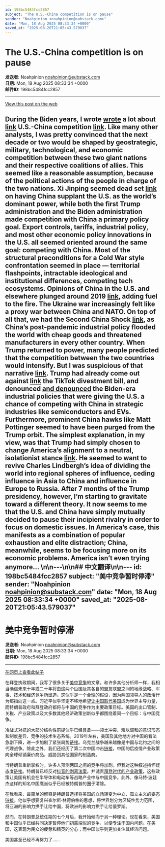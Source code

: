 ```yaml
---
id: 198bc5484fcc2857
subject: "The U.S.-China competition is on pause"
sender: "Noahpinion <noahpinion@substack.com>"
date: "Mon, 18 Aug 2025 08:33:34 +0000"
saved_at: "2025-08-20T21:05:43.579037"
---
```


# The U.S.-China competition is on pause

**发送者:** Noahpinion <noahpinion@substack.com>  
**日期:** Mon, 18 Aug 2025 08:33:34 +0000  
**邮件ID:** 198bc5484fcc2857

---

[View this post on the web](https://www.noahpinion.blog/p/the-us-china-competition-is-on-pause)

During the Biden years, I wrote [wrote](https://substack.com/redirect/10f68a50-c602-4929-9dd0-f5d712df21e4?j=eyJ1IjoiMjBsbmJwIn0.KztYzEWpJOR2MnnIg5ijVYRyTJF67hinhCJnHuA6bbA) a lot about [link](https://substack.com/redirect/e2134b34-3324-405c-9985-82a39e0530d4?j=eyJ1IjoiMjBsbmJwIn0.KztYzEWpJOR2MnnIg5ijVYRyTJF67hinhCJnHuA6bbA ) U.S.-China competition [link](https://substack.com/redirect/c8db32a6-c1df-4c3f-b2f2-b210e9f37f56?j=eyJ1IjoiMjBsbmJwIn0.KztYzEWpJOR2MnnIg5ijVYRyTJF67hinhCJnHuA6bbA ). Like many other analysts, I was pretty convinced that the next decade or two would be shaped by geostrategic, military, technological, and economic competition between these two giant nations and their respective coalitions of allies. This seemed like a reasonable assumption, because of the political actions of the people in charge of the two nations. Xi Jinping seemed dead set [link](https://substack.com/redirect/bd1fb863-01b6-40c8-b338-416b7fd25ad7?j=eyJ1IjoiMjBsbmJwIn0.KztYzEWpJOR2MnnIg5ijVYRyTJF67hinhCJnHuA6bbA) on having China supplant the U.S. as the world’s dominant power, while both the first Trump administration and the Biden administration made competition with China a primary policy goal. Export controls, tariffs, industrial policy, and most other economic policy innovations in the U.S. all seemed oriented around the same goal: competing with China.
Most of the structural preconditions for a Cold War style confrontation seemed in place — territorial flashpoints, intractable ideological and institutional differences, competing tech ecosystems. Opinions of China in the U.S. and elsewhere plunged around 2019 [link](https://substack.com/redirect/e1ad2676-0136-4a6b-8576-ba025d09438d?j=eyJ1IjoiMjBsbmJwIn0.KztYzEWpJOR2MnnIg5ijVYRyTJF67hinhCJnHuA6bbA ), adding fuel to the fire. The Ukraine war increasingly felt like a proxy war between China and NATO. On top of all that, we had the Second China Shock [link](https://substack.com/redirect/14898691-1995-4ca0-9d18-266dcb29eee3?j=eyJ1IjoiMjBsbmJwIn0.KztYzEWpJOR2MnnIg5ijVYRyTJF67hinhCJnHuA6bbA ), as China’s post-pandemic industrial policy flooded the world with cheap goods and threatened manufacturers in every other country.
When Trump returned to power, many people predicted that the competition between the two countries would intensify. But I was suspicious of that narrative [link](https://substack.com/redirect/1dccf208-6caa-4b78-bf33-1aa0d4c46007?j=eyJ1IjoiMjBsbmJwIn0.KztYzEWpJOR2MnnIg5ijVYRyTJF67hinhCJnHuA6bbA ). Trump had already come out against [link](https://substack.com/redirect/cd2201eb-13e7-43e0-a249-fb6d4427fcc5?j=eyJ1IjoiMjBsbmJwIn0.KztYzEWpJOR2MnnIg5ijVYRyTJF67hinhCJnHuA6bbA) the TikTok divestment bill, and denounced [and denounced](https://substack.com/redirect/545dc609-2f21-4d81-8dbd-277d0878e067?j=eyJ1IjoiMjBsbmJwIn0.KztYzEWpJOR2MnnIg5ijVYRyTJF67hinhCJnHuA6bbA) the Biden-era industrial policies that were giving the U.S. a chance of competing with China in strategic industries like semiconductors and EVs. Furthermore, prominent China hawks like Matt Pottinger seemed to have been purged from the Trump orbit.
The simplest explanation, in my view, was that Trump had simply chosen to change America’s alignment to a neutral, isolationist stance [link](https://substack.com/redirect/dfb2616a-c2b0-487c-8f02-f6413db9f2cd?j=eyJ1IjoiMjBsbmJwIn0.KztYzEWpJOR2MnnIg5ijVYRyTJF67hinhCJnHuA6bbA ). He seemed to want to revive Charles Lindbergh’s idea of dividing the world into regional spheres of influence, ceding influence in Asia to China and influence in Europe to Russia.
After 7 months of the Trump presidency, however, I’m starting to gravitate toward a different theory. It now seems to me that the U.S. and China have simply mutually decided to pause their incipient rivalry in order to focus on domestic issues. In America’s case, this manifests as a combination of popular exhaustion and elite distraction; China, meanwhile, seems to be focusing more on its economic problems.
America isn’t even trying anymore...
\n\n---\n\n## 中文翻译\n\n---
id: 198bc5484fcc2857
subject: "美中竞争暂时停滞"
sender: "Noahpinion <noahpinion@substack.com>"
date: "Mon, 18 Aug 2025 08:33:34 +0000"
saved_at: "2025-08-20T21:05:43.579037"
---

# 美中竞争暂时停滞

**发送者:** Noahpinion <noahpinion@substack.com>  
**日期:** Mon, 18 Aug 2025 08:33:34 +0000  
**邮件ID:** 198bc5484fcc2857

---

[在网页上查看此帖子](https://www.noahpinion.blog/p/the-us-china-competition-is-on-pause)

在拜登执政期间，我写了很多关于[美中竞争](https://substack.com/redirect/e2134b34-3324-405c-9985-82a39e0530d4?j=eyJ1IjoiMjBsbmJwIn0.KztYzEWpJOR2MnnIg5ijVYRyTJF67hinhCJnHuA6bbA)的文章。和许多其他分析师一样，我相当确信未来十年或二十年将由这两个巨国及其各自的盟友联盟之间的地缘战略、军事、技术和经济竞争所塑造。这似乎是一个合理的假设，因为两国领导人的政治行为都指向这一点。习近平似乎坚定不移地希望[让中国取代美国](https://substack.com/redirect/bd1fb863-01b6-40c8-b338-416b7fd25ad7?j=eyJ1IjoiMjBsbmJwIn0.KztYzEWpJOR2MnnIg5ijVYRyTJF67hinhCJnHuA6bbA)成为世界主导力量，而特朗普政府和拜登政府都将与中国的竞争作为主要政策目标。美国的出口管制、关税、产业政策以及大多数其他经济政策创新似乎都围绕着同一个目标：与中国竞争。

冷战式对抗的大部分结构性前提似乎已经具备——领土冲突、难以调和的意识形态和制度差异、竞争的技术生态系统。2019年左右，美国及其他地方对中国的看法急剧下降，进一步加剧了紧张局势[链接](https://substack.com/redirect/e1ad2676-0136-4a6b-8576-ba025d09438d?j=eyJ1IjoiMjBsbmJwIn0.KztYzEWpJOR2MnnIg5ijVYRyTJF67hinhCJnHuA6bbA)。乌克兰战争越来越像是中国与北约之间的代理战争。除此之外，我们还经历了第二次中国冲击[链接](https://substack.com/redirect/14898691-1995-4ca0-9d18-266dcb29eee3?j=eyJ1IjoiMjBsbmJwIn0.KztYzEWpJOR2MnnIg5ijVYRyTJF67hinhCJnHuA6bbA)，中国的后疫情产业政策向全球倾销廉价商品，威胁到其他国家的制造商。

当特朗普重新掌权时，许多人预测两国之间的竞争将加剧。但我对这种叙述持怀疑态度[链接](https://substack.com/redirect/1dccf208-6caa-4b78-bf33-1aa0d4c46007?j=eyJ1IjoiMjBsbmJwIn0.KztYzEWpJOR2MnnIg5ijVYRyTJF67hinhCJnHuA6bbA)。特朗普已经反对[抖音的剥离法案](https://substack.com/redirect/cd2201eb-13e7-43e0-a249-fb6d4427fcc5?j=eyJ1IjoiMjBsbmJwIn0.KztYzEWpJOR2MnnIg5ijVYRyTJF67hinhCJnHuA6bbA)，并谴责[拜登时代的产业政策](https://substack.com/redirect/545dc609-2f21-4d81-8dbd-277d0878e067?j=eyJ1IjoiMjBsbmJwIn0.KztYzEWpJOR2MnnIg5ijVYRyTJF67hinhCJnHuA6bbA)，这些政策让美国有机会在半导体和电动车等战略产业中与中国竞争。此外，像马特·波廷杰这样的知名中国鹰派似乎已经被特朗普的圈子清除。

在我看来，最简单的解释是特朗普选择将美国的立场转变为中立、孤立主义的姿态[链接](https://substack.com/redirect/dfb2616a-c2b0-487c-8f02-f6413db9f2cd?j=eyJ1IjoiMjBsbmJwIn0.KztYzEWpJOR2MnnIg5ijVYRyTJF67hinhCJnHuA6bbA)。他似乎想要复兴查尔斯·林德伯格的思想，将世界划分为区域性势力范围，将亚洲的影响力拱手让给中国，将欧洲的影响力拱手让给俄罗斯。

然而，在特朗普总统任期的七个月后，我开始倾向于另一种理论。现在看来，美国和中国似乎已经共同决定暂停他们初露端倪的竞争，以便专注于国内问题。在美国，这表现为民众的疲惫和精英的分心；而中国似乎则更加关注其经济问题。

美国甚至已经不再努力了……